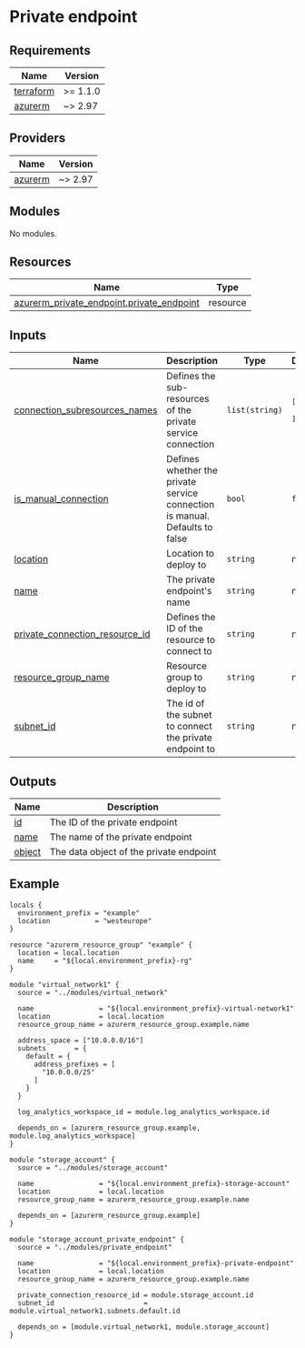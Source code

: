 <!-- BEGIN_TF_DOCS -->
# Private endpoint

## Requirements

| Name | Version |
|------|---------|
| <a name="requirement_terraform"></a> [terraform](#requirement\_terraform) | >= 1.1.0 |
| <a name="requirement_azurerm"></a> [azurerm](#requirement\_azurerm) | ~> 2.97 |

## Providers

| Name | Version |
|------|---------|
| <a name="provider_azurerm"></a> [azurerm](#provider\_azurerm) | ~> 2.97 |

## Modules

No modules.

## Resources

| Name | Type |
|------|------|
| [azurerm_private_endpoint.private_endpoint](https://registry.terraform.io/providers/hashicorp/azurerm/latest/docs/resources/private_endpoint) | resource |

## Inputs

| Name | Description | Type | Default | Required |
|------|-------------|------|---------|:--------:|
| <a name="input_connection_subresources_names"></a> [connection\_subresources\_names](#input\_connection\_subresources\_names) | Defines the sub-resources of the private service connection | `list(string)` | <pre>[<br>  "blob"<br>]</pre> | no |
| <a name="input_is_manual_connection"></a> [is\_manual\_connection](#input\_is\_manual\_connection) | Defines whether the private service connection is manual. Defaults to false | `bool` | `false` | no |
| <a name="input_location"></a> [location](#input\_location) | Location to deploy to | `string` | n/a | yes |
| <a name="input_name"></a> [name](#input\_name) | The private endpoint's name | `string` | n/a | yes |
| <a name="input_private_connection_resource_id"></a> [private\_connection\_resource\_id](#input\_private\_connection\_resource\_id) | Defines the ID of the resource to connect to | `string` | n/a | yes |
| <a name="input_resource_group_name"></a> [resource\_group\_name](#input\_resource\_group\_name) | Resource group to deploy to | `string` | n/a | yes |
| <a name="input_subnet_id"></a> [subnet\_id](#input\_subnet\_id) | The id of the subnet to connect the private endpoint to | `string` | n/a | yes |

## Outputs

| Name | Description |
|------|-------------|
| <a name="output_id"></a> [id](#output\_id) | The ID of the private endpoint |
| <a name="output_name"></a> [name](#output\_name) | The name of the private endpoint |
| <a name="output_object"></a> [object](#output\_object) | The data object of the private endpoint |

## Example

```hcl
locals {
  environment_prefix = "example"
  location           = "westeurope"
}

resource "azurerm_resource_group" "example" {
  location = local.location
  name     = "${local.environment_prefix}-rg"
}

module "virtual_network1" {
  source = "../modules/virtual_network"

  name                = "${local.environment_prefix}-virtual-network1"
  location            = local.location
  resource_group_name = azurerm_resource_group.example.name

  address_space = ["10.0.0.0/16"]
  subnets       = {
    default = {
      address_prefixes = [
        "10.0.0.0/25"
      ]
    }
  }

  log_analytics_workspace_id = module.log_analytics_workspace.id

  depends_on = [azurerm_resource_group.example, module.log_analytics_workspace]
}

module "storage_account" {
  source = "../modules/storage_account"

  name                = "${local.environment_prefix}-storage-account"
  location            = local.location
  resource_group_name = azurerm_resource_group.example.name

  depends_on = [azurerm_resource_group.example]
}

module "storage_account_private_endpoint" {
  source = "../modules/private_endpoint"

  name                = "${local.environment_prefix}-private-endpoint"
  location            = local.location
  resource_group_name = azurerm_resource_group.example.name

  private_connection_resource_id = module.storage_account.id
  subnet_id                      = module.virtual_network1.subnets.default.id

  depends_on = [module.virtual_network1, module.storage_account]
}
```
<!-- END_TF_DOCS -->